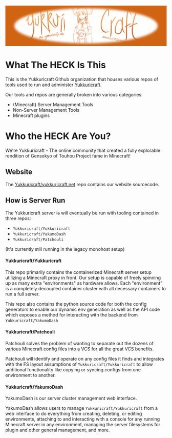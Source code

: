 ![Banner](https://raw.githubusercontent.com/Yukkuricraft/YukkuricraftBugReports/master/banners/YukkuriBanner%20-%20hat%203%20variantCircle.png)

# What The HECK Is This

This is the Yukkuricraft Github organization that houses various repos of tools used to run and administer [Yukkuricraft](https://yukkuricraft.net).

Our tools and repos are generally broken into various categories:

- (Minecraft) Server Management Tools
- Non-Server Management Tools
- Minecraft plugins

# Who the HECK Are You?

We're Yukkuricraft - The online community that created a fully explorable rendition of Gensokyo of Touhou Project fame in Minecraft!

## Website

The [Yukkuricraft/yukkuricraft.net](https://github.com/Yukkuricraft/yukkuricraft.net) repo contains our website sourcecode.

## How is Server Run

The Yukkuricraft server ~~is~~ will eventually be run with tooling contained in three repos:

- `Yukkuricraft/Yukkuricraft`
- `Yukkuricraft/YakumoDash`
- `Yukkuricraft/Patchouli`

(It's currently still running in the legacy monohost setup)

#### Yukkuricraft/Yukkuricraft

This repo primarily contains the containerized Minecraft server setup utilizing a Minecraft proxy in front. Our setup is capable of freely spinning up as many extra "environments" as hardware allows. Each "environment" is a completely decoupled container cluster with all necessary containers to run a full server.

This repo also contains the python source code for both the config generators to enable our dynamic env generation as well as the API code which exposes a method for interacting with the backend from `Yukkuricraft/YakumoDash`

#### Yukkuricraft/Patchouli

Patchouli solves the problem of wanting to separate out the dozens of various Minecraft config files into a VCS for all the great VCS benefits.

Patchouli will identify and operate on any config files it finds and integrates with the FS layout assumptions of `Yukkuricraft/Yukkuricraft` to allow additional functionality like copying or syncing configs from one environment to another.

#### Yukkuricraft/YakumoDash

YakumoDash is our server cluster management web interface.

YakumoDash allows users to manage `Yukkuricraft/Yukkuricraft` from a web interface to do everything from creating, deleting, or editing environments, attaching to and interacting with a console for any running Minecraft server in any environment, managing the server filesystems for plugin and other general management, and more.
